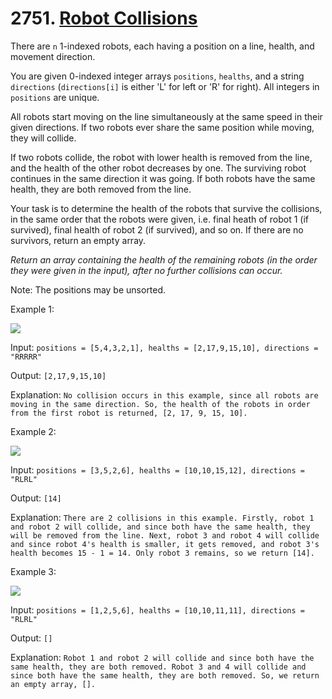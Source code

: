 # 2751. [Robot Collisions](https://leetcode.com/problems/robot-collisions/description/?envType=daily-question&envId=2024-07-13)

There are `n` 1-indexed robots, each having a position on a line, health, and movement direction.

You are given 0-indexed integer arrays `positions`, `healths`, and a string `directions` (`directions[i]` is either 'L' for left or 'R' for right). All integers in `positions` are unique.

All robots start moving on the line simultaneously at the same speed in their given directions. If two robots ever share the same position while moving, they will collide.

If two robots collide, the robot with lower health is removed from the line, and the health of the other robot decreases by one. The surviving robot continues in the same direction it was going. If both robots have the same health, they are both removed from the line.

Your task is to determine the health of the robots that survive the collisions, in the same order that the robots were given, i.e. final heath of robot 1 (if survived), final health of robot 2 (if survived), and so on. If there are no survivors, return an empty array.

_Return an array containing the health of the remaining robots (in the order they were given in the input), after no further collisions can occur._

Note: The positions may be unsorted.

Example 1:

![](https://assets.leetcode.com/uploads/2023/05/15/image-20230516011718-12.png)

Input: `positions = [5,4,3,2,1], healths = [2,17,9,15,10], directions = "RRRRR"`

Output: `[2,17,9,15,10]`

Explanation: `No collision occurs in this example, since all robots are moving in the same direction. So, the health of the robots in order from the first robot is returned, [2, 17, 9, 15, 10].`

Example 2:

![](https://assets.leetcode.com/uploads/2023/05/15/image-20230516004433-7.png)

Input: `positions = [3,5,2,6], healths = [10,10,15,12], directions = "RLRL"`

Output: `[14]`

Explanation: `There are 2 collisions in this example. Firstly, robot 1 and robot 2 will collide, and since both have the same health, they will be removed from the line. Next, robot 3 and robot 4 will collide and since robot 4's health is smaller, it gets removed, and robot 3's health becomes 15 - 1 = 14. Only robot 3 remains, so we return [14].`

Example 3:

![](https://assets.leetcode.com/uploads/2023/05/15/image-20230516005114-9.png)

Input: `positions = [1,2,5,6], healths = [10,10,11,11], directions = "RLRL"`

Output: `[]`

Explanation: `Robot 1 and robot 2 will collide and since both have the same health, they are both removed. Robot 3 and 4 will collide and since both have the same health, they are both removed. So, we return an empty array, [].`
